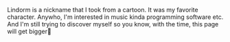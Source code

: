 Lindorm is a nickname that I took from a cartoon. It was my favorite character. Anywho, I'm interested in music kinda programming software etc. And I'm still trying to discover myself so you know, with the time, this page will get bigger🤷
